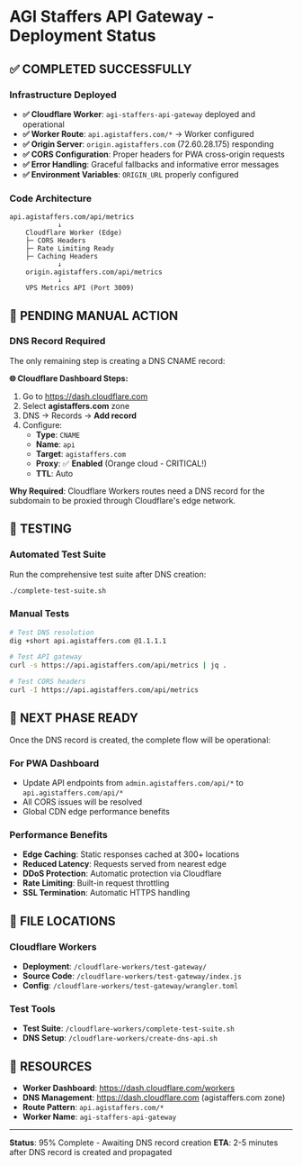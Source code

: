 # AGI Staffers API Gateway - Deployment Status

## ✅ COMPLETED SUCCESSFULLY

### Infrastructure Deployed
- **✅ Cloudflare Worker**: `agi-staffers-api-gateway` deployed and operational
- **✅ Worker Route**: `api.agistaffers.com/*` → Worker configured
- **✅ Origin Server**: `origin.agistaffers.com` (72.60.28.175) responding
- **✅ CORS Configuration**: Proper headers for PWA cross-origin requests
- **✅ Error Handling**: Graceful fallbacks and informative error messages
- **✅ Environment Variables**: `ORIGIN_URL` properly configured

### Code Architecture
```
api.agistaffers.com/api/metrics
            ↓
    Cloudflare Worker (Edge)
    ├─ CORS Headers
    ├─ Rate Limiting Ready
    ├─ Caching Headers
            ↓
    origin.agistaffers.com/api/metrics
            ↓
    VPS Metrics API (Port 3009)
```

## 🔄 PENDING MANUAL ACTION

### DNS Record Required
The only remaining step is creating a DNS CNAME record:

**🌐 Cloudflare Dashboard Steps:**
1. Go to https://dash.cloudflare.com
2. Select **agistaffers.com** zone  
3. DNS → Records → **Add record**
4. Configure:
   - **Type**: `CNAME`
   - **Name**: `api`
   - **Target**: `agistaffers.com`
   - **Proxy**: ✅ **Enabled** (Orange cloud - CRITICAL!)
   - **TTL**: Auto

**Why Required**: Cloudflare Workers routes need a DNS record for the subdomain to be proxied through Cloudflare's edge network.

## 🧪 TESTING

### Automated Test Suite
Run the comprehensive test suite after DNS creation:
```bash
./complete-test-suite.sh
```

### Manual Tests
```bash
# Test DNS resolution
dig +short api.agistaffers.com @1.1.1.1

# Test API gateway
curl -s https://api.agistaffers.com/api/metrics | jq .

# Test CORS headers
curl -I https://api.agistaffers.com/api/metrics
```

## 🎯 NEXT PHASE READY

Once the DNS record is created, the complete flow will be operational:

### For PWA Dashboard
- Update API endpoints from `admin.agistaffers.com/api/*` to `api.agistaffers.com/api/*`
- All CORS issues will be resolved
- Global CDN edge performance benefits

### Performance Benefits
- **Edge Caching**: Static responses cached at 300+ locations
- **Reduced Latency**: Requests served from nearest edge
- **DDoS Protection**: Automatic protection via Cloudflare
- **Rate Limiting**: Built-in request throttling
- **SSL Termination**: Automatic HTTPS handling

## 📁 FILE LOCATIONS

### Cloudflare Workers
- **Deployment**: `/cloudflare-workers/test-gateway/`
- **Source Code**: `/cloudflare-workers/test-gateway/index.js`
- **Config**: `/cloudflare-workers/test-gateway/wrangler.toml`

### Test Tools
- **Test Suite**: `/cloudflare-workers/complete-test-suite.sh`
- **DNS Setup**: `/cloudflare-workers/create-dns-api.sh`

## 🔗 RESOURCES

- **Worker Dashboard**: https://dash.cloudflare.com/workers
- **DNS Management**: https://dash.cloudflare.com (agistaffers.com zone)
- **Route Pattern**: `api.agistaffers.com/*`
- **Worker Name**: `agi-staffers-api-gateway`

---

**Status**: 95% Complete - Awaiting DNS record creation
**ETA**: 2-5 minutes after DNS record is created and propagated